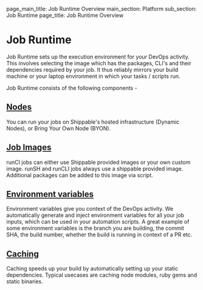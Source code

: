page_main_title: Job Runtime Overview
main_section: Platform
sub_section: Job Runtime
page_title: Job Runtime Overview

# Job Runtime

Job Runtime sets up the execution environment for your DevOps activity. This involves
selecting the image which has the packages, CLI's and their dependencies required by your job. It thus reliably mirrors your build machine or your laptop environment in which your tasks / scripts run.

Job Runtime consists of the following components -

## [Nodes](/platform/job-runtime-nodes)
You can run your jobs on Shippable's hosted infrastructure (Dynamic Nodes), or Bring Your Own Node (BYON).

## [Job Images](/platform/machine-images-overview)
runCI jobs can either use Shippable provided images or your own custom image. runSH and runCLI jobs always use a
shippable provided image. Additional packages can be added to this image via script.

## [Environment variables](/platform/job-runtime-environment-variables)
Environment variables give you context of the DevOps activity. We automatically generate and
inject environment variables for all your job inputs, which can be used in your automation scripts. A great example of some environment variables is the branch you are building, the commit SHA, the build number, whether the build is running in context of a PR etc.

## [Caching](/platform/job-runtime-caching)
Caching speeds up your build by automatically setting up your static dependencies. Typical usecases are caching node modules,
ruby gems and static binaries.
